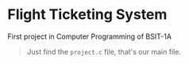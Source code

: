 # Flight Ticketing System
 First project in Computer Programming of BSIT-1A

> Just find the `project.c` file, that's our main file.
